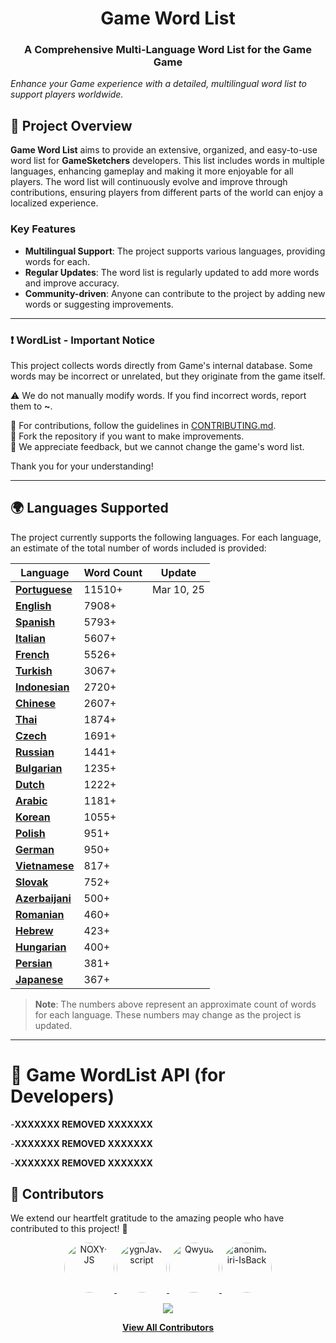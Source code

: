<h1 align="center">Game Word List</h1>
<h3 align="center">A Comprehensive Multi-Language Word List for the Game Game</h3>
<p align="center">
</p>

_Enhance your Game experience with a detailed, multilingual word list to support players worldwide._

## 📌 **Project Overview**  

**Game Word List** aims to provide an extensive, organized, and easy-to-use word list for **GameSketchers** developers. This list includes words in multiple languages, enhancing gameplay and making it more enjoyable for all players. The word list will continuously evolve and improve through contributions, ensuring players from different parts of the world can enjoy a localized experience.

### Key Features
- **Multilingual Support**: The project supports various languages, providing words for each.
- **Regular Updates**: The word list is regularly updated to add more words and improve accuracy.
- **Community-driven**: Anyone can contribute to the project by adding new words or suggesting improvements.

---

### ❗ WordList - Important Notice

This project collects words directly from Game's internal database. Some words may be incorrect or unrelated, but they originate from the game itself.

⚠️ We do not manually modify words. If you find incorrect words, report them to **~**.

🔹 For contributions, follow the guidelines in [CONTRIBUTING.md](https://github.com/GameSketchers/Game-WordList/tree/main/.github/CONTRIBUTING.md).   
🔹 Fork the repository if you want to make improvements.   
🔹 We appreciate feedback, but we cannot change the game's word list.   

Thank you for your understanding!

---
## 🌍 **Languages Supported**

The project currently supports the following languages. For each language, an estimate of the total number of words included is provided:


| Language      | Word Count | Update |
|---------------|------------|-------------------|
| **[Portuguese](https://github.com/GameSketchers/Game-WordList/tree/main/languages/Portuguese)**| 11510+ | Mar 10, 25 |
| **[English](https://github.com/GameSketchers/Game-WordList/tree/main/languages/English)**    | 7908+         ||
| **[Spanish](https://github.com/GameSketchers/Game-WordList/tree/main/languages/Spanish)**   | 5793+          ||
| **[Italian](https://github.com/GameSketchers/Game-WordList/tree/main/languages/Italian)**   | 5607+          ||
| **[French](https://github.com/GameSketchers/Game-WordList/tree/main/languages/French)**    | 5526+          ||
| **[Turkish](https://github.com/GameSketchers/Game-WordList/tree/main/languages/Turkish)**   | 3067+          ||
| **[Indonesian](https://github.com/GameSketchers/Game-WordList/tree/main/languages/Indonesian)**| 2720+          ||
| **[Chinese](https://github.com/GameSketchers/Game-WordList/tree/main/languages/Chinese)**   | 2607+          ||
| **[Thai](https://github.com/GameSketchers/Game-WordList/tree/main/languages/Thai)**      | 1874+          ||
| **[Czech](https://github.com/GameSketchers/Game-WordList/tree/main/languages/Czech)**     | 1691+          ||
| **[Russian](https://github.com/GameSketchers/Game-WordList/tree/main/languages/Russian)**   | 1441+          ||
| **[Bulgarian](https://github.com/GameSketchers/Game-WordList/tree/main/languages/Bulgarian)** | 1235+          ||
| **[Dutch](https://github.com/GameSketchers/Game-WordList/tree/main/languages/Dutch)**     | 1222+          ||
| **[Arabic](https://github.com/GameSketchers/Game-WordList/tree/main/languages/Arabic)**    | 1181+          ||
| **[Korean](https://github.com/GameSketchers/Game-WordList/tree/main/languages/Korean)**    | 1055+          ||
| **[Polish](https://github.com/GameSketchers/Game-WordList/tree/main/languages/Polish)**    | 951+          ||
| **[German](https://github.com/GameSketchers/Game-WordList/tree/main/languages/German)**    | 950+          ||
| **[Vietnamese](https://github.com/GameSketchers/Game-WordList/tree/main/languages/Vietnamese)**| 817+          ||
| **[Slovak](https://github.com/GameSketchers/Game-WordList/tree/main/languages/Slovak)**    | 752+          ||
| **[Azerbaijani](https://github.com/GameSketchers/Game-WordList/tree/main/languages/Azerbaijani)**| 500+         ||
| **[Romanian](https://github.com/GameSketchers/Game-WordList/tree/main/languages/Romanian)**  | 460+          ||
| **[Hebrew](https://github.com/GameSketchers/Game-WordList/tree/main/languages/Hebrew)**    | 423+          ||
| **[Hungarian](https://github.com/GameSketchers/Game-WordList/tree/main/languages/Hungarian)** | 400+          ||
| **[Persian](https://github.com/GameSketchers/Game-WordList/tree/main/languages/Persian)**   | 381+          ||
| **[Japanese](https://github.com/GameSketchers/Game-WordList/tree/main/languages/Japanese)**  | 367+          ||

> **Note**: The numbers above represent an approximate count of words for each language. These numbers may change as the project is updated.

---

# 📌 Game WordList API (for Developers)

-**XXXXXXX  REMOVED  XXXXXXX**

-**XXXXXXX  REMOVED  XXXXXXX**

-**XXXXXXX  REMOVED  XXXXXXX**

## 🤝 Contributors  

We extend our heartfelt gratitude to the amazing people who have contributed to this project! 💖  

<p align="center">
  <a href="https://github.com/NOXY-JS">
    <img src="https://github.com/NOXY-JS.png" width="80" height="80" style="border-radius: 50%;" alt="NOXY-JS">
  </a>
  <a href="https://github.com/ygnJavascript">
    <img src="https://github.com/ygnJavascript.png" width="80" height="80" style="border-radius: 50%;" alt="ygnJavascript">
  </a>
  <a href="https://github.com/Qwyua">
    <img src="https://github.com/Qwyua.png" width="80" height="80" style="border-radius: 50%;" alt="Qwyua">
  </a>
  <a href="https://github.com/anonimbiri-IsBack">
    <img src="https://github.com/anonimbiri-IsBack.png" width="80" height="80" style="border-radius: 50%;" alt="anonimbiri-IsBack">
  </a>
</p>

<p align="center">
  <a href="https://github.com/GameSketchers/Game-WordList/graphs/contributors">
    <img src="https://img.shields.io/github/contributors/GameSketchers/Game-WordList?color=blue&style=for-the-badge">
  </a>
</p>

<p align="center">
  <a href="https://github.com/GameSketchers/Game-WordList/graphs/contributors">
    <b>View All Contributors</b>
  </a>
</p>

